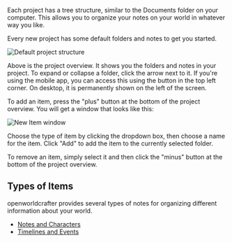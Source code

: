Each project has a tree structure, similar to the Documents folder on your
computer. This allows you to organize your notes on your world in whatever way
you like.

Every new project has some default folders and notes to get you started.

![Default project structure](default_project_structure.png)

Above is the project overview. It shows you the folders and notes in your
project. To expand or collapse a folder, click the arrow next to it. If you're
using the mobile app, you can access this using the button in the top left
corner. On desktop, it is permanently shown on the left of the screen.

To add an item, press the "plus" button at the bottom of the project overview.
You will get a window that looks like this:

![New Item window](new_item.png)

Choose the type of item by clicking the dropdown box, then choose a name for the
item. Click "Add" to add the item to the currently selected folder.

To remove an item, simply select it and then click the "minus" button at the
bottom of the project overview.

## Types of Items

openworldcrafter provides several types of notes for organizing different
information about your world.

- [Notes and Characters](#folders_notes_and_characters)
- [Timelines and Events](#timelines_and_events)
